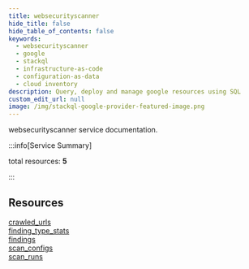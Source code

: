 ```yaml
---
title: websecurityscanner
hide_title: false
hide_table_of_contents: false
keywords:
  - websecurityscanner
  - google
  - stackql
  - infrastructure-as-code
  - configuration-as-data
  - cloud inventory
description: Query, deploy and manage google resources using SQL
custom_edit_url: null
image: /img/stackql-google-provider-featured-image.png
---
```


websecurityscanner service documentation.

:::info[Service Summary]

total resources: __5__  

:::

## Resources
<div class="row">
<div class="providerDocColumn">
<a href="/websecurityscanner/crawled_urls/">crawled_urls</a><br />
<a href="/websecurityscanner/finding_type_stats/">finding_type_stats</a><br />
<a href="/websecurityscanner/findings/">findings</a>
</div>
<div class="providerDocColumn">
<a href="/websecurityscanner/scan_configs/">scan_configs</a><br />
<a href="/websecurityscanner/scan_runs/">scan_runs</a>
</div>
</div>